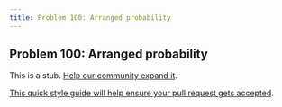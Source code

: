```yaml
---
title: Problem 100: Arranged probability
---
```

## Problem 100: Arranged probability

This is a stub. <a href='https://github.com/freecodecamp/guides/tree/master/src/pages/certifications/coding-interview-prep/project-euler/problem-100-arranged-probability/index.md' target='_blank' rel='nofollow'>Help our community expand it</a>.

<a href='https://github.com/freecodecamp/guides/blob/master/README.md' target='_blank' rel='nofollow'>This quick style guide will help ensure your pull request gets accepted</a>.

<!-- The article goes here, in GitHub-flavored Markdown. Feel free to add YouTube videos, images, and CodePen/JSBin embeds  -->
